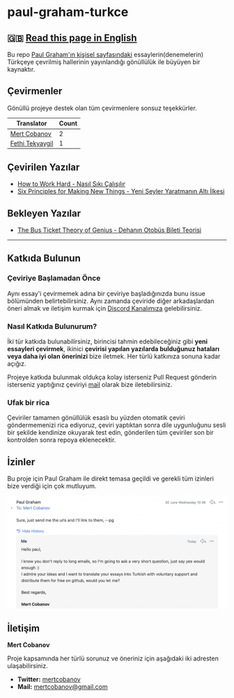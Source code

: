 # paul-graham-turkce
🇬🇧 [Read this page in English](https://github.com/cobanov/paul-graham-turkce/README-EN.md)
---

Bu repo [Paul Graham'ın kişisel sayfasındaki](http://paulgraham.com/articles.html) essaylerin(denemelerin) Türkçeye çevrilmiş hallerinin yayınlandığı gönüllülük ile büyüyen bir kaynaktır.

## Çevirmenler

Gönüllü projeye destek olan tüm çevirmenlere sonsuz teşekkürler.

| Translator | Count |
|-|-|
|[Mert Cobanov](https://github.com/cobanov/)| 2 |
|[Fethi Tekyaygil](https://github.com/TekyaygilFethi)|1|

## Çevirilen Yazılar  
- [How to Work Hard - Nasıl Sıkı Çalışılır](articles/how-to-work-hard.md)
- [Six Principles for Making New Things - Yeni Şeyler Yaratmanın Altı İlkesi](articles/six-principles-for-making-new-thins.md)

## Bekleyen Yazılar
- [The Bus Ticket Theory of Genius - Dehanın Otobüs Bileti Teorisi](http://paulgraham.com/genius.html)

---

## Katkıda Bulunun


### Çeviriye Başlamadan Önce

Aynı essay'i çevirmemek adına bir çeviriye başladığınızda bunu issue bölümünden belirtebilirsiniz. Aynı zamanda çeviride diğer arkadaşlardan öneri almak ve iletişim kurmak için [Discord Kanalımıza](https://discord.gg/PY7DwAArwU) gelebilirsiniz.

### Nasıl Katkıda Bulunurum?
İki tür katkıda bulunabilirsiniz, birincisi tahmin edebileceğiniz gibi **yeni essayleri çevirmek**, ikinici **çevirisi yapılan yazılarda bulduğunuz hataları veya daha iyi olan önerinizi** bize iletmek. Her türlü katkınıza sonuna kadar açığız. 

Projeye katkıda bulunmak oldukça kolay isterseniz Pull Request gönderin isterseniz yaptığınız çeviriyi [mail](mailto:mertcobanov@gmail.com) olarak bize iletebilirsiniz. 

### Ufak bir rica

Çeviriler tamamen gönüllülük esaslı bu yüzden otomatik çeviri göndermemenizi rica ediyoruz, çeviri yaptıktan sonra dile uygunluğunu sesli bir şekilde kendinize okuyarak test edin, gönderilen tüm çeviriler son bir kontrolden sonra repoya eklenecektir.

## İzinler
Bu proje için Paul Graham ile direkt temasa geçildi ve gerekli tüm izinleri bize verdiği için çok mutluyum.

<img src="paul.png" alt="drawing" width="650"/>


## İletişim
**Mert Cobanov**

Proje kapsamında her türlü sorunuz ve öneriniz için aşağıdaki iki adresten ulaşabilirsiniz.

- **Twitter:** [mertcobanov](https://twitter.com/mertcobanov)
- **Mail:** [mertcobanov@gmail.com](mailto:mertcobanov@gmail.com)

